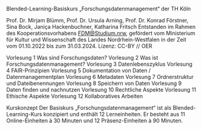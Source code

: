 Blended-Learning-Basiskurs „Forschungsdatenmanagement“ der TH Köln

Prof. Dr. Mirjam Blümm, Prof. Dr. Ursula Arning, Prof. Dr. Konrad Förstner, Sina Bock, Janiça Hackenbuchner, Katharina Fritsch
Entstanden im Rahmen des Kooperationsvorhabens FDM@Studium.nrw, gefördert vom Ministerium für Kultur und Wissenschaft des Landes Nordrhein-Westfalen in der Zeit vom 01.10.2022 bis zum 31.03.2024.
Lizenz: CC-BY // OER

Vorlesung 1	Was sind Forschungsdaten?
Vorlesung 2	Was ist Forschungsdatenmanagement?
Vorlesung 3	Datenlebenszyklus
Vorlesung 4	FAIR-Prinzipien
Vorlesung 5	Dokumentation von Daten / Datenmanagementplan
Vorlesung 6	Metadaten
Vorlesung 7	Ordnerstruktur und Dateibenennungen
Vorlesung 8	Speichern von Daten
Vorlesung 9	Daten finden und nachnutzen
Vorlesung 10	Rechtliche Aspekte
Vorlesung 11	Ethische Aspekte
Vorlesung 12	Kollaboratives Arbeiten

Kurskonzept
Der Basiskurs „Forschungsdatenmanagement“ ist als Blended-Learning-Kurs konzipiert und enthält 12 Lerneinheiten. Er besteht aus 11 Online-Einheiten à 30 Minuten und 12 Präsenz-Einheiten à 90 Minuten. 

